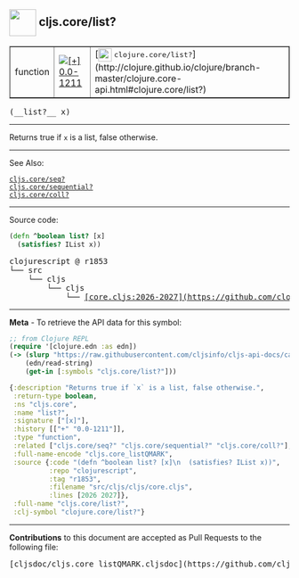 ## <img width="48px" valign="middle" src="http://i.imgur.com/Hi20huC.png"> cljs.core/list?

 <table border="1">
<tr>

<td>function</td>
<td><a href="https://github.com/cljsinfo/cljs-api-docs/tree/0.0-1211"><img valign="middle" alt="[+] 0.0-1211" src="https://img.shields.io/badge/+-0.0--1211-lightgrey.svg"></a> </td>
<td>
[<img height="24px" valign="middle" src="http://i.imgur.com/1GjPKvB.png"> <samp>clojure.core/list?</samp>](http://clojure.github.io/clojure/branch-master/clojure.core-api.html#clojure.core/list?)
</td>
</tr>
</table>

 <samp>
(__list?__ x)<br>
</samp>

---

Returns true if `x` is a list, false otherwise.

---


See Also:

[`cljs.core/seq?`](cljs.core_seqQMARK.md)<br>
[`cljs.core/sequential?`](cljs.core_sequentialQMARK.md)<br>
[`cljs.core/coll?`](cljs.core_collQMARK.md)<br>

---


Source code:

```clj
(defn ^boolean list? [x]
  (satisfies? IList x))
```

 <pre>
clojurescript @ r1853
└── src
    └── cljs
        └── cljs
            └── <ins>[core.cljs:2026-2027](https://github.com/clojure/clojurescript/blob/r1853/src/cljs/cljs/core.cljs#L2026-L2027)</ins>
</pre>


---

__Meta__ - To retrieve the API data for this symbol:

```clj
;; from Clojure REPL
(require '[clojure.edn :as edn])
(-> (slurp "https://raw.githubusercontent.com/cljsinfo/cljs-api-docs/catalog/cljs-api.edn")
    (edn/read-string)
    (get-in [:symbols "cljs.core/list?"]))
```

```clj
{:description "Returns true if `x` is a list, false otherwise.",
 :return-type boolean,
 :ns "cljs.core",
 :name "list?",
 :signature ["[x]"],
 :history [["+" "0.0-1211"]],
 :type "function",
 :related ["cljs.core/seq?" "cljs.core/sequential?" "cljs.core/coll?"],
 :full-name-encode "cljs.core_listQMARK",
 :source {:code "(defn ^boolean list? [x]\n  (satisfies? IList x))",
          :repo "clojurescript",
          :tag "r1853",
          :filename "src/cljs/cljs/core.cljs",
          :lines [2026 2027]},
 :full-name "cljs.core/list?",
 :clj-symbol "clojure.core/list?"}

```

---

__Contributions__ to this document are accepted as Pull Requests to the following file:

 <pre>
[cljsdoc/cljs.core_listQMARK.cljsdoc](https://github.com/cljsinfo/cljs-api-docs/blob/master/cljsdoc/cljs.core_listQMARK.cljsdoc)
</pre>

